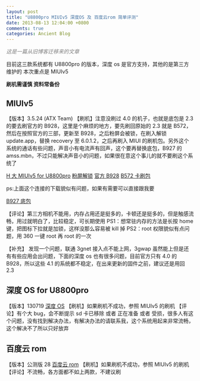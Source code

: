 ```yaml
---
layout: post
title: "U8800pro MIUIv5 深度OS 及 百度云rom 简单评测"
date: 2013-08-13 12:04:00 +0800
comments: true
categories: Ancient Blog
---
```


_<font color = "gray">这是一篇从旧博客迁移来的文章</font>_

目前这三款系统都有 U8800pro 的版本，深度 os 是官方支持，其他的是第三方维护的
本次重点是 MIUIv5

<b>刷机需谨慎 资料常备份</b>

<!-- more -->

## MIUIv5

【版本】3.5.24 (ATX Team)
【刷机】注意没刷过 4.0 的机子，也就是底包是 2.3 的要去刷官方的 B928，这里是个麻烦的地方，要先刷回原始的 2.3 就是 B572，然后在按照官方的三部，更新至 B928，之后粉屏会被锁，在刷入解锁 update.app，替换 recovery 至 6.0.1.2，之后再刷入 MIUI 的刷机包。另外这个系统的通话有些问题，声音小有电流声有回声，这个要再替换底包，B927 的 amss.mbn，不过只能解决声音小的问题，如果很在意这个事儿的就不要刷这个系统了

[H 大 MIUIv5 for U8800pro](http://bbs.anzhi.com/thread-6946594-1-1.html)
[粉屏解锁](http://android.tgbus.com/Android/yizhi/201211/455988.shtml)
[官方 B928](http://consumer.huawei.com/cn/support/downloads/detail/index.htm?id=15223)
[B572 卡刷包](http://www.fengbao.com/huawei_rom/huawei_U8800pro_rom/2012/0322/143481.html)

ps:上面这个连接的下载貌似有问题，如果有需要可以直接跟我要

[B927 底包](http://dl.dbank.com/c02o28qw0x#)

【评论】第三方相机不能用，内存占用还是挺多的，卡顿还是挺多的，但是触感流畅，用过就明白了，比较稳定，可长期使用
PS1：想常驻内存的方法是长按 home 键，把图标下拉就是加锁，这样没那么容易被 kill 掉
PS2：root 权限貌似有点问题，用 360 一键 root 再 root 的一次

【补充】 发现一个问题，联通 3gnet 接入点不能上网，3gwap 虽然能上但是还有有些应用会出问题，下面的深度 os 也有很多问题，目前官方只有 4.0 的 B928，所以这些 4.1 的系统都不稳定，在出来更新的固件之前，建议还是用回 2.3

## 深度 OS for U8800pro

【版本】130719 [深度 OS](http://www.shenduos.com/)
【刷机】如果刷机不成功，参照 MIUIv5 的刷机
【评论】有个大 bug，会不断提示 sd 卡已移除 或者 正在准备 或者 受损，很多人有这个问题，没有找到解决办法，有解决办法的请联系我，这个系统用起来非常流畅，这个解决不了所以只好放弃

## 百度云 rom

【版本】公测版 28 [百度云 rom](http://bbs.rom.baidu.com/download.php?phoneid=17)
【刷机】如果刷机不成功，参照 MIUIv5 的刷机
【评论】不流畅，各方面都不如上两款，不建议刷
